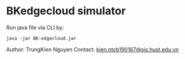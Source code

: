 # BKedgecloud simulator

Run java file via CLI by: 

``` java -jar BK-edgecloud.jar ```

Author: TrungKien Nguyen
Contact: kien.ntcb190167@sis.hust.edu.vn
